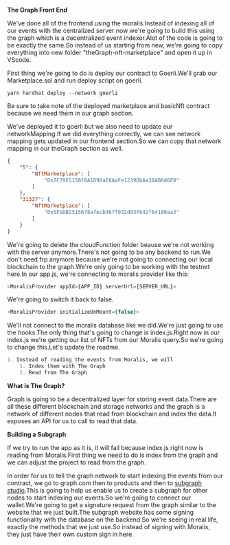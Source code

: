 **The Graph Front End**

We've done all of the frontend using the moralis.Instead of indexing all of our events with the centralized server now we're going to build this using the graph which is a decentralized event indexer.Alot of the code is going to be exactly the same.So instead of us starting from new, we're going to copy everything into new folder "theGraph-nft-marketplace" and open it up in VScode.

First thing we're going to do is deploy our contract to Goerli.We'll grab our Marketplace.sol and run deploy script on goerli.

`yarn hardhat deploy --network goerli`

Be sure to take note of the deployed marketplace and basicNft contract because we need them in our graph section.

We've deployed it to goerli but we also need to update our networkMapping.If we did everything correctly, we can see network mapping gets updated in our frontend section.So we can copy that network mapping in our theGraph section as well.

```json
{
    "5": {
        "NftMarketplace": [
            "0x7C79E5158f8A1D90aE6AaFe1239DbAa38AB6d6F8"
        ]
    },
    "31337": {
        "NftMarketplace": [
            "0x5FbDB2315678afecb367f032d93F642f64180aa3"
        ]
    }
}
```
We're going to delete the cloudFunction folder beause we're not working with the server anymore.There's not going to be any backend to run.We don't need frp anymore because we're not going to connecting our local blockchain to the graph.We're only going to be working with the testnet here.In our app.js, we're connecting to moralis provider like this:

```javascript
<MoralisProvider appId={APP_ID} serverUrl={SERVER_URL}>
```

We're going to switch it back to false.

```javascript
<MoralisProvider initializeOnMount={false}>
```

We'll not connect to the moralis database like we did.We're just going to use the hooks.The only thing that's going to change is index.js.Right now in our index.js we're getting  our list of NFTs from our Moralis query.So we're going to change this.Let's update the readme.

```markdown
1. Instead of reading the events from Moralis, we will
    1. Index them with The Graph
    2. Read from The Graph
```

**What is The Graph?**

Graph is going to be a decentralized layer for storing event data.There are all these different blockchain and storage networks and the graph is a network of different nodes that read from blockchain and index the data.It exposes an API for us to call to read that data.

**Building a Subgraph**

If we try to run the app as it is, it will fail because index.js right now is reading from Moralis.First thing we need to do is index from the graph and we can adjust the project to read from the graph.

In order for us to tell the graph network to start indexing the events from our contract, we go to graph.com then to products and then to [subgraph studio](https://thegraph.com/studio/).This is going to help us enable us to create a subgraph for other nodes to start indexing our events.So we're going to connect our wallet.We're going to get a signature request from the graph similar to the website  that we just built.The subgraph website has some signing functionality with the database on the backend.So we're seeing in real life, exactly the methods that we just use.So instead of signing with Moralis, they just have their own custom sign in here.
